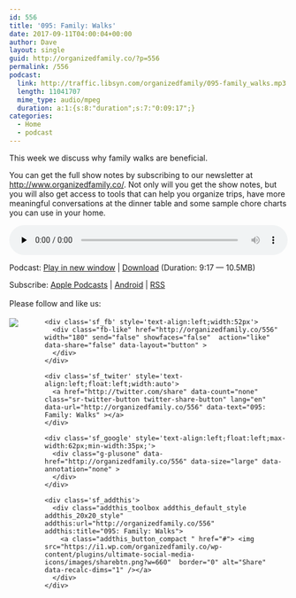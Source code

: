 ```yaml
---
id: 556
title: '095: Family: Walks'
date: 2017-09-11T04:00:04+00:00
author: Dave
layout: single
guid: http://organizedfamily.co/?p=556
permalink: /556
podcast:
  link: http://traffic.libsyn.com/organizedfamily/095-family_walks.mp3
  length: 11041707
  mime_type: audio/mpeg
  duration: a:1:{s:8:"duration";s:7:"0:09:17";}
categories:
  - Home
  - podcast
---
```

This week we discuss why family walks are beneficial.

You can get the full show notes by subscribing to our newsletter at <http://www.organizedfamily.co/>. Not only will you get the show notes, but you will also get access to tools that can help you organize trips, have more meaningful conversations at the dinner table and some sample chore charts you can use in your home.

<div class="powerpress_player" id="powerpress_player_5416">
  <audio class="wp-audio-shortcode" id="audio-556-96" preload="none" style="width: 100%;" controls="controls"><source type="audio/mpeg" src="http://traffic.libsyn.com/organizedfamily/095-family_walks.mp3?_=96" /><a href="http://traffic.libsyn.com/organizedfamily/095-family_walks.mp3">http://traffic.libsyn.com/organizedfamily/095-family_walks.mp3</a></audio>
</div>

<p class="powerpress_links powerpress_links_mp3">
  Podcast: <a href="http://traffic.libsyn.com/organizedfamily/095-family_walks.mp3" class="powerpress_link_pinw" target="_blank" title="Play in new window" onclick="return powerpress_pinw('http://organizedfamily.co/?powerpress_pinw=556-podcast');" rel="nofollow">Play in new window</a> | <a href="http://traffic.libsyn.com/organizedfamily/095-family_walks.mp3" class="powerpress_link_d" title="Download" rel="nofollow" download="095-family_walks.mp3">Download</a> (Duration: 9:17 &#8212; 10.5MB)
</p>

<p class="powerpress_links powerpress_subscribe_links">
  Subscribe: <a href="https://itunes.apple.com/us/podcast/organized-family/id1047979605?mt=2&ls=1#episodeGuid=http%3A%2F%2Forganizedfamily.co%2F%3Fp%3D556" class="powerpress_link_subscribe powerpress_link_subscribe_itunes" title="Subscribe on Apple Podcasts" rel="nofollow">Apple Podcasts</a> | <a href="http://subscribeonandroid.com/organizedfamily.co/feed/podcast" class="powerpress_link_subscribe powerpress_link_subscribe_android" title="Subscribe on Android" rel="nofollow">Android</a> | <a href="http://organizedfamily.co/feed/podcast" class="powerpress_link_subscribe powerpress_link_subscribe_rss" title="Subscribe via RSS" rel="nofollow">RSS</a>
</p>

<div class='sfsi_Sicons' style='width: 100%; display: inline-block; vertical-align: middle; text-align:left'>
  <div style='margin:0px 8px 0px 0px; line-height: 24px'>
    <span>Please follow and like us:</span>
  </div>
  
  <div class='sfsi_socialwpr'>
    <div class='sf_subscrbe' style='text-align:left;float:left;width:64px'>
      <a href="http://www.specificfeeds.com/widget/emailsubscribe/MTc5ODgx/OA==/" target="_blank"><img src="https://i2.wp.com/organizedfamily.co/wp-content/plugins/ultimate-social-media-icons/images/follow_subscribe.png?w=660" data-recalc-dims="1" /></a>
    </div>
    
    <div class='sf_fb' style='text-align:left;width:52px'>
      <div class="fb-like" href="http://organizedfamily.co/556" width="180" send="false" showfaces="false"  action="like" data-share="false" data-layout="button" >
      </div>
    </div>
    
    <div class='sf_twiter' style='text-align:left;float:left;width:auto'>
      <a href="http://twitter.com/share" data-count="none" class="sr-twitter-button twitter-share-button" lang="en" data-url="http://organizedfamily.co/556" data-text="095: Family: Walks" ></a>
    </div>
    
    <div class='sf_google' style='text-align:left;float:left;max-width:62px;min-width:35px;'>
      <div class="g-plusone" data-href="http://organizedfamily.co/556" data-size="large" data-annotation="none" >
      </div>
    </div>
    
    <div class='sf_addthis'>
      <div class="addthis_toolbox addthis_default_style addthis_20x20_style" addthis:url="http://organizedfamily.co/556" addthis:title="095: Family: Walks">
        <a class="addthis_button_compact " href="#"> <img src="https://i1.wp.com/organizedfamily.co/wp-content/plugins/ultimate-social-media-icons/images/sharebtn.png?w=660"  border="0" alt="Share" data-recalc-dims="1" /></a>
      </div>
    </div>
  </div>
</div>